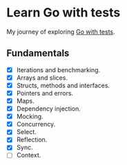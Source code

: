 # Learn Go with tests
My journey of exploring [Go with tests](https://quii.gitbook.io/learn-go-with-tests/).

## Fundamentals
- [X] Iterations and benchmarking.
- [X] Arrays and slices.
- [X] Structs, methods and interfaces.
- [X] Pointers and errors.
- [X] Maps.
- [X] Dependency injection.
- [X] Mocking.
- [X] Concurrency.
- [X] Select.
- [X] Reflection.
- [X] Sync.
- [ ] Context.
